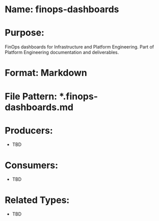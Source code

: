 # Name: finops-dashboards

# Purpose:
FinOps dashboards for Infrastructure and Platform Engineering. Part of Platform Engineering documentation and deliverables.

# Format: Markdown

# File Pattern: *.finops-dashboards.md

# Producers:
- TBD

# Consumers:
- TBD

# Related Types:
- TBD
